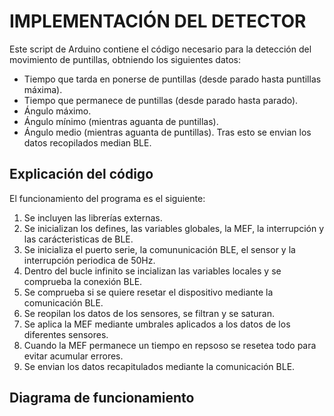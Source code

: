 # IMPLEMENTACIÓN DEL DETECTOR
Este script de Arduino contiene el código necesario para la detección del
movimiento de puntillas, obtniendo los siguientes datos:
* Tiempo que tarda en ponerse de puntillas (desde parado hasta puntillas máxima).
* Tiempo que permanece de puntillas (desde parado hasta parado).
* Ángulo máximo.
* Ángulo mínimo (mientras aguanta de puntillas).
* Ángulo medio (mientras aguanta de puntillas).
Tras esto se envian los datos recopilados median BLE.
## Explicación del código
El funcionamiento del programa es el siguiente:
1. Se incluyen las librerías externas.
2. Se inicializan los defines, las variables globales, la MEF, la interrupción y las carácteristicas de BLE.
3. Se inicializa el puerto serie, la comununicación BLE, el sensor y la interrupción periodica de 50Hz.
4. Dentro del bucle infinito se incializan las variables locales y se comprueba la conexión BLE.
5. Se comprueba si se quiere resetar el dispositivo mediante la comunicación BLE.
6. Se reopilan los datos de los sensores, se filtran y se saturan.
7. Se aplica la MEF mediante umbrales aplicados a los datos de los diferentes sensores.
8. Cuando la MEF permanece un tiempo en repsoso se resetea todo para evitar acumular errores.
9. Se envian los datos recapitulados mediante la comunicación BLE.
## Diagrama de funcionamiento
